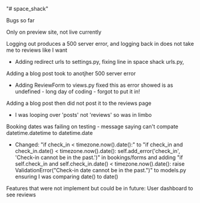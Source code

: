 "# space_shack" 

Bugs so far

Only on preview site, not live currently

Logging out produces a 500 server error, and logging back in does not take me to reviews like I want 
- Adding redirect urls to settings.py, fixing line in space shack urls.py, 

Adding a blog post took to anotjher 500 server error
- Adding ReviewForm to views.py fixed this as error showed is as undefined - long day of coding - forgot to put it in!

Adding a blog post then did not post it to the reviews page
- I was looping over 'posts' not 'reviews' so was in limbo

Booking dates was failing on testing - message saying can't compate datetime.datetime to datetime.date
- Changed:
"if check_in < timezone.now().date():"
to
"if check_in and check_in.date() < timezone.now().date():
    self.add_error('check_in', 'Check-in cannot be in the past.')"
in bookings/forms
and adding 
"if self.check_in and self.check_in.date() < timezone.now().date():
    raise ValidationError("Check-in date cannot be in the past.")"
to models.py 
ensuring I was comparing date() to date()


Features that were not implement but could be in future:
User dashboard to see reviews